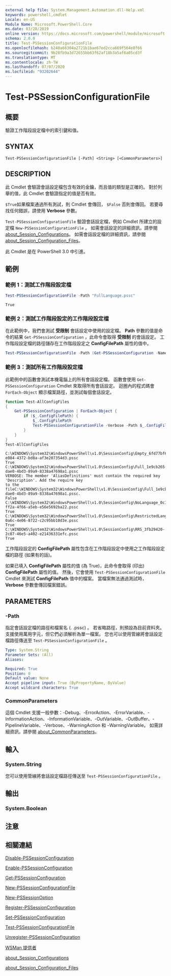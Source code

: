 ```yaml
---
external help file: System.Management.Automation.dll-Help.xml
keywords: powershell,cmdlet
Locale: en-US
Module Name: Microsoft.PowerShell.Core
ms.date: 03/28/2019
online version: https://docs.microsoft.com/powershell/module/microsoft.powershell.core/test-pssessionconfigurationfile?view=powershell-5.1&WT.mc_id=ps-gethelp
schema: 2.0.0
title: Test-PSSessionConfigurationFile
ms.openlocfilehash: b240a66304a2721b1bae67ed2cca669f564e8f66
ms.sourcegitcommit: 9b28fb9a3d72655bb63f62af18b3a5af6a05cd3f
ms.translationtype: MT
ms.contentlocale: zh-TW
ms.lasthandoff: 07/07/2020
ms.locfileid: "93202644"
---
```

# Test-PSSessionConfigurationFile

## 概要
驗證工作階段設定檔中的索引鍵和值。

## SYNTAX

```
Test-PSSessionConfigurationFile [-Path] <String> [<CommonParameters>]
```

## DESCRIPTION

此 Cmdlet 會驗證會話設定檔包含有效的金鑰，而且值的類型是正確的。 對於列舉的值，此 Cmdlet 會驗證指定的值是否有效。

`$True`如果檔案通過所有測試，則 Cmdlet 會傳回， `$False` 否則會傳回。 若要尋找任何錯誤，請使用 **Verbose** 參數。

`Test-PSSessionConfigurationFile` 驗證會話設定檔，例如 Cmdlet 所建立的設定檔 `New-PSSessionConfigurationFile` 。 如需會話設定的詳細資訊，請參閱 [about_Session_Configurations](About/about_Session_Configurations.md)。 如需會話設定檔的詳細資訊，請參閱 [about_Session_Configuration_Files](About/about_Session_Configuration_Files.md)。

此 Cmdlet 是在 PowerShell 3.0 中引進。

## 範例

### 範例 1：測試工作階段設定檔

```powershell
Test-PSSessionConfigurationFile -Path "FullLanguage.pssc"
```

```Output
True
```

### 範例 2：測試工作階段設定的工作階段設定檔

在此範例中，我們會測試 **受限制** 會話設定中使用的設定檔。
**Path** 參數的值是命令的結果 `Get-PSSessionConfiguration` ，此命令會取得 **受限制** 的會話設定。 工作階段設定檔的路徑儲存在工作階段設定之 **ConfigFilePath** 屬性的值中。

```powershell
Test-PSSessionConfigurationFile -Path (Get-PSSessionConfiguration -Name Restricted).ConfigFilePath
```

### 範例 3：測試所有工作階段設定檔

此範例中的函數會測試本機電腦上的所有會話設定檔。 函數會使用 `Get-PSSessionConfiguration` Cmdlet 來取得所有會話設定。 迴圈內的程式碼會 `ForEach-Object` 顯示檔案路徑，並測試每個會話設定。

```powershell
function Test-AllConfigFiles
{
    Get-PSSessionConfiguration | ForEach-Object {
        if ($_.ConfigFilePath) {
            $_.ConfigFilePath
            Test-PSSessionConfigurationFile -Verbose -Path $_.ConfigFilePath
        }
    }
}
Test-AllConfigFiles
```

```Output
C:\WINDOWS\System32\WindowsPowerShell\v1.0\SessionConfig\Empty_6fd77bf6-e084-4372-bd8a-af3e207354d3.pssc
True
C:\WINDOWS\System32\WindowsPowerShell\v1.0\SessionConfig\Full_1e9cb265-dae0-4bd3-89a9-8338a47698a1.pssc
VERBOSE: The member 'AliasDefinitions' must contain the required key 'Description'. Add the require key
to the fileC:\WINDOWS\System32\WindowsPowerShell\v1.0\SessionConfig\Full_1e9cb265-dae0-4bd3-89a9-8338a47698a1.pssc.
False
C:\WINDOWS\System32\WindowsPowerShell\v1.0\SessionConfig\NoLanguage_0c115179-ff2a-4f66-a5eb-e56e5692ba22.pssc
True
C:\WINDOWS\System32\WindowsPowerShell\v1.0\SessionConfig\RestrictedLang_b6bd9474-0a6c-4e06-8722-c2c95bb10d3e.pssc
True
C:\WINDOWS\System32\WindowsPowerShell\v1.0\SessionConfig\RRS_3fb29420-2c87-46e5-a402-e21436331efc.pssc
True
```

工作階段設定的 **ConfigFilePath** 屬性包含在工作階段設定中使用之工作階段設定檔的路徑 (如果有的話)。

如果已填入 **ConfigFilePath** 屬性的值 (為 True)，此命令會取得 (印出) **ConfigFilePath** 屬性的值。 然後，它會使用 `Test-PSSessionConfigurationFile` Cmdlet 來測試 **ConfigFilePath** 值中的檔案。 當檔案無法通過測試時， **Verbose** 參數會傳回檔案錯誤。

## PARAMETERS

### -Path

指定會話設定檔的路徑和檔案名 (. .pssc) 。 若省略路徑，則預設為目前資料夾。 支援使用萬用字元，但它們必須解析為單一檔案。 您也可以使用管線將會話設定檔路徑傳送至 `Test-PSSessionConfigurationFile` 。

```yaml
Type: System.String
Parameter Sets: (All)
Aliases:

Required: True
Position: 0
Default value: None
Accept pipeline input: True (ByPropertyName, ByValue)
Accept wildcard characters: True
```

### CommonParameters

這個 Cmdlet 支援一般參數：-Debug、-ErrorAction、-ErrorVariable、-InformationAction、-InformationVariable、-OutVariable、-OutBuffer、-PipelineVariable、-Verbose、-WarningAction 和 -WarningVariable。 如需詳細資訊，請參閱 [about_CommonParameters](https://go.microsoft.com/fwlink/?LinkID=113216)。

## 輸入

### System.String

您可以使用管線將會話設定檔路徑傳送至 `Test-PSSessionConfigurationFile` 。

## 輸出

### System.Boolean

## 注意

## 相關連結

[Disable-PSSessionConfiguration](Disable-PSSessionConfiguration.md)

[Enable-PSSessionConfiguration](Enable-PSSessionConfiguration.md)

[Get-PSSessionConfiguration](Get-PSSessionConfiguration.md)

[New-PSSessionConfigurationFile](New-PSSessionConfigurationFile.md)

[New-PSSessionOption](New-PSSessionOption.md)

[Register-PSSessionConfiguration](Register-PSSessionConfiguration.md)

[Set-PSSessionConfiguration](Set-PSSessionConfiguration.md)

[Test-PSSessionConfigurationFile](Test-PSSessionConfigurationFile.md)

[Unregister-PSSessionConfiguration](Unregister-PSSessionConfiguration.md)

[WSMan 提供者](../Microsoft.WsMan.Management/About/about_WSMan_Provider.md)

[about_Session_Configurations](About/about_Session_Configurations.md)

[about_Session_Configuration_Files](About/about_Session_Configuration_Files.md)
